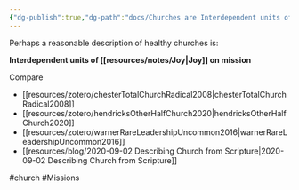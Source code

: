 ```yaml
---
{"dg-publish":true,"dg-path":"docs/Churches are Interdependent units of joy on mission with God.md","permalink":"/docs/churches-are-interdependent-units-of-joy-on-mission-with-god/","noteIcon":""}
---
```



Perhaps a reasonable description of healthy churches is:

**Interdependent units of [[resources/notes/Joy\|Joy]] on mission**

Compare
- [[resources/zotero/chesterTotalChurchRadical2008\|chesterTotalChurchRadical2008]]
- [[resources/zotero/hendricksOtherHalfChurch2020\|hendricksOtherHalfChurch2020]]
- [[resources/zotero/warnerRareLeadershipUncommon2016\|warnerRareLeadershipUncommon2016]]
- [[resources/blog/2020-09-02 Describing Church from Scripture\|2020-09-02 Describing Church from Scripture]]

#church #Missions 

